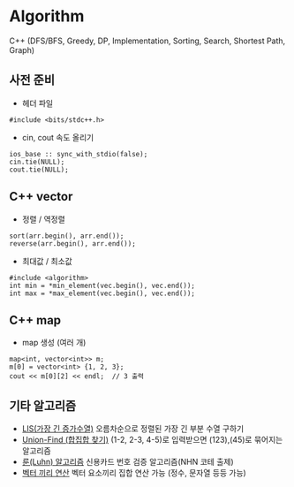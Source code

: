 # Algorithm
C++ (DFS/BFS, Greedy, DP, Implementation, Sorting, Search, Shortest Path, Graph)
 
## 사전 준비
- 헤더 파일
```
#include <bits/stdc++.h>
```

- cin, cout 속도 올리기
```
ios_base :: sync_with_stdio(false);
cin.tie(NULL);
cout.tie(NULL);
```

## C++ vector
- 정렬 / 역정렬
```
sort(arr.begin(), arr.end());
reverse(arr.begin(), arr.end());
```
- 최대값 / 최소값
```
#include <algorithm>
int min = *min_element(vec.begin(), vec.end());
int max = *max_element(vec.begin(), vec.end());
```

## C++ map
- map 생성 (여러 개)
```
map<int, vector<int>> m;
m[0] = vector<int> {1, 2, 3};
cout << m[0][2] << endl;  // 3 출력
```

## 기타 알고리즘
- [LIS(가장 긴 증가수열)](https://jason9319.tistory.com/113) 오름차순으로 정렬된 가장 긴 부분 수열 구하기
- [Union-Find (합집합 찾기)](https://twpower.github.io/115-union-find-disjoint-set) (1-2, 2-3, 4-5)로 입력받으면 (123),(45)로 묶어지는 알고리즘
- [룬(Luhn) 알고리즘](https://ko.wikipedia.org/wiki/%EB%A3%AC_%EC%95%8C%EA%B3%A0%EB%A6%AC%EC%A6%98) 신용카드 번호 검증 알고리즘(NHN 코테 출제)
- [벡터 끼리 연산](https://1coding.tistory.com/124) 벡터 요소끼리 집합 연산 가능 (정수, 문자열 등등 가능)
